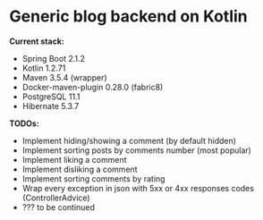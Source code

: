 # Generic blog backend on Kotlin

**Current stack:**
* Spring Boot 2.1.2
* Kotlin 1.2.71
* Maven 3.5.4 (wrapper)
* Docker-maven-plugin 0.28.0 (fabric8)
* PostgreSQL 11.1
* Hibernate 5.3.7

**TODOs:**
* Implement hiding/showing a comment (by default hidden)
* Implement sorting posts by comments number (most popular)
* Implement liking a comment
* Implement disliking a comment
* Implement sorting comments by rating
* Wrap every exception in json with 5xx or 4xx responses codes (ControllerAdvice)
* ??? to be continued
